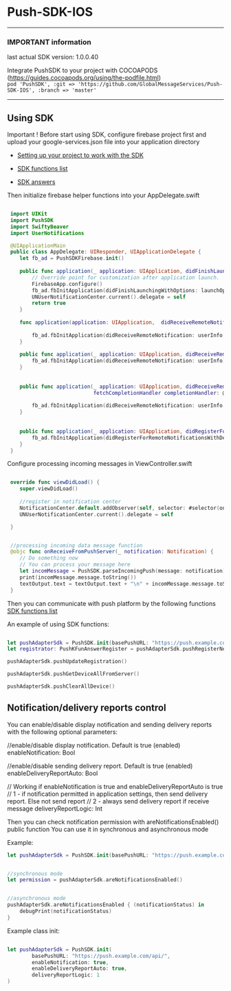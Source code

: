 
# Push-SDK-IOS


***
### IMPORTANT information <br>
last actual SDK version: 1.0.0.40

Integrate PushSDK to your project with COCOAPODS (https://guides.cocoapods.org/using/the-podfile.html) <br>
```pod 'PushSDK', :git => 'https://github.com/GlobalMessageServices/Push-SDK-IOS', :branch => 'master'```
***

## Using SDK



Important ! Before start using SDK, configure firebase project first and upload your google-services.json file into your application directory

* [Setting up your project to work with the SDK](https://github.com/GlobalMessageServices/Push-SDK-IOS/wiki/Creating-App-Id-and-APNS-key)

* [SDK functions list](https://github.com/GlobalMessageServices/Push-SDK-IOS/wiki/SDK-functions-description)

* [SDK answers](https://github.com/GlobalMessageServices/Push-SDK-IOS/wiki/SDK-answers)



Then initialize firebase helper functions into your AppDelegate.swift

```swift

 import UIKit
 import PushSDK
 import SwiftyBeaver
 import UserNotifications

 @UIApplicationMain
 public class AppDelegate: UIResponder, UIApplicationDelegate {
    let fb_ad = PushSDKFirebase.init()
    
    public func application(_ application: UIApplication, didFinishLaunchingWithOptions launchOptions: [UIApplication.LaunchOptionsKey: Any]?) -> Bool {
        // Override point for customization after application launch.
        FirebaseApp.configure()
        fb_ad.fbInitApplication(didFinishLaunchingWithOptions: launchOptions)
        UNUserNotificationCenter.current().delegate = self
        return true
    }
    
    func application(application: UIApplication,  didReceiveRemoteNotification userInfo: [NSObject : AnyObject],  fetchCompletionHandler completionHandler: (UIBackgroundFetchResult) -> Void) {
        
        fb_ad.fbInitApplication(didReceiveRemoteNotification: userInfo, fetchCompletionHandler: completionHandler)
    }
    
    public func application(_ application: UIApplication, didReceiveRemoteNotification userInfo: [AnyHashable: Any]) {
        fb_ad.fbInitApplication(didReceiveRemoteNotification: userInfo)
    }
    
    
    public func application(_ application: UIApplication, didReceiveRemoteNotification userInfo: [AnyHashable: Any],
                            fetchCompletionHandler completionHandler: @escaping (UIBackgroundFetchResult) -> Void) {
        
        fb_ad.fbInitApplication(didReceiveRemoteNotification: userInfo, fetchCompletionHandler: completionHandler)
    }
    
    
    public func application(_ application: UIApplication, didRegisterForRemoteNotificationsWithDeviceToken deviceToken: Data) {
        fb_ad.fbInitApplication(didRegisterForRemoteNotificationsWithDeviceToken: deviceToken)
    }
 }
```

Configure processing incoming messages  in ViewController.swift

```swift

 override func viewDidLoad() {
    super.viewDidLoad()
    
    //register in notification center
    NotificationCenter.default.addObserver(self, selector: #selector(onReceiveFromPushServer(_:)), name: .receivePushKData, object: nil)
    UNUserNotificationCenter.current().delegate = self

 }


 //processing incoming data message function
 @objc func onReceiveFromPushServer(_ notification: Notification) {
    // Do something now
    // You can process your message here
    let incomMessage = PushSDK.parseIncomingPush(message: notification).messageFir
    print(incomMessage.message.toString())
    textOutput.text = textOutput.text + "\n" + incomMessage.message.toString()
 }
```

Then you can communicate with push platform by the following functions
[SDK functions list](https://github.com/GlobalMessageServices/Push-SDK-IOS/wiki/SDK-functions-description)

An example of using SDK functions:
```swift

let pushAdapterSdk = PushSDK.init(basePushURL: "https://push.example.com/api/")
let registrator: PushKFunAnswerRegister = pushAdapterSdk.pushRegisterNew(user_phone: "375291234567", user_password: "1", x_push_sesion_id: PushKConstants.firebase_registration_token ?? "", x_push_ios_bundle_id: "12345678", X_Push_Client_API_Key: "test")

pushAdapterSdk.pushUpdateRegistration()

pushAdapterSdk.pushGetDeviceAllFromServer()

pushAdapterSdk.pushClearAllDevice()

```

## Notification/delivery reports control

You can enable/disable display notification and sending delivery reports with the following optional parameters:

//enable/disable display notification. Default is true (enabled)
enableNotification: Bool

//enable/disable sending delivery report. Default is true (enabled)
enableDeliveryReportAuto: Bool

// Working if enableNotification is true and enableDeliveryReportAuto is true
// 1 - if notification permitted in application settings, then send delivery report. Else not send report
// 2 - always send delivery report if receive message
deliveryReportLogic: Int

Then you can check notification permission with areNotificationsEnabled() public function
You can use it in synchronous and asynchronous mode

Example:
```swift
let pushAdapterSdk = PushSDK.init(basePushURL: "https://push.example.com/api/")


//synchronous mode
let permission = pushAdapterSdk.areNotificationsEnabled()


//asynchronous mode
pushAdapterSdk.areNotificationsEnabled { (notificationStatus) in
    debugPrint(notificationStatus)
}

```

Example class init:

```swift

let pushAdapterSdk = PushSDK.init(
        basePushURL: "https://push.example.com/api/",
        enableNotification: true,
        enableDeliveryReportAuto: true,
        deliveryReportLogic: 1
)

```

